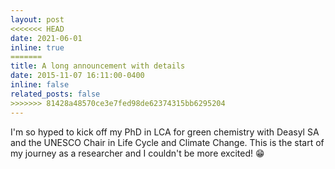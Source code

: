 ```yaml
---
layout: post
<<<<<<< HEAD
date: 2021-06-01
inline: true
=======
title: A long announcement with details
date: 2015-11-07 16:11:00-0400
inline: false
related_posts: false
>>>>>>> 81428a48570ce3e7fed98de62374315bb6295204
---
```


I'm so hyped to kick off my PhD in LCA for green chemistry with Deasyl SA and the UNESCO Chair in Life Cycle and Climate Change. This is the start of my journey as a researcher and I couldn't be more excited! 😁
